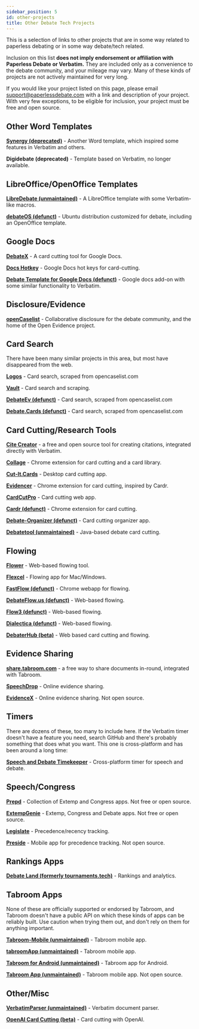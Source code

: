 ```yaml
---
sidebar_position: 5
id: other-projects
title: Other Debate Tech Projects
---
```


This is a selection of links to other projects that are in some way related to paperless debating or in some way debate/tech related.

Inclusion on this list **does not imply endorsement or affiliation with Paperless Debate or Verbatim.** They are included only as a convenience to the debate community, and your mileage may vary. Many of these kinds of projects are not actively maintained for very long.

If you would like your project listed on this page, please email [support@paperlessdebate.com](mailto:support@paperlessdebate.com) with a link and description of your project. With very few exceptions, to be eligible for inclusion, your project must be free and open source.

## Other Word Templates
**[Synergy (deprecated)](https://github.com/debate/debatesynergy-office-template-2010)** - Another Word template, which inspired some features in Verbatim and others.

**Digidebate (deprecated)** - Template based on Verbatim, no longer available.

## LibreOffice/OpenOffice Templates
**[LibreDebate (unmaintained)](https://github.com/Crispyshill/LibreDebate)** - A LibreOffice template with some Verbatim-like macros.

**[debateOS (defunct)](https://debateos.org)** - Ubuntu distribution customized for debate, including an OpenOffice template.

## Google Docs
**[DebateX](https://sites.google.com/view/debatex/debatex)** - A card cutting tool for Google Docs.

**[Docs Hotkey](https://zackmurry.github.io/docs-hotkey/)** - Google Docs hot keys for card-cutting.

**[Debate Template for Google Docs (defunct)](https://github.com/TGNYC/Debate-Template)** - Google docs add-on with some similar functionality to Verbatim.

## Disclosure/Evidence
**[openCaselist](https://opencaselist.com)** - Collaborative disclosure for the debate community, and the home of the Open Evidence project.

## Card Search
There have been many similar projects in this area, but most have disappeared from the web.

**[Logos](https://github.com/tvergho/logos-web)** - Card search, scraped from opencaselist.com

**[Vault](https://vault.arguflow.ai)** - Card search and scraping.

**[DebateEv (defunct)](https://www.debateev.com)** - Card search, scraped from opencaselist.com

**[Debate.Cards (defunct)](https://debate.cards)** - Card search, scraped from opencaselist.com

## Card Cutting/Research Tools
**[Cite Creator](https://chrome.google.com/webstore/detail/cite-creator/jampigcbgngjedogaoglhpeckidccodi)** - a free and open source tool for creating citations, integrated directly with Verbatim.

**[Collage](https://chrome.google.com/webstore/detail/collage-debate-card-cutte/gidioiaaccicalfnambafpdfieeedioi)** - Chrome extension for card cutting and a card library.

**[Cut-It.Cards](https://cutit.cards/)** - Desktop card cutting app.

**[Evidencer](https://github.com/Ashwagandhae/evidencer)** - Chrome extension for card cutting, inspired by Cardr.

**[CardCutPro](https://github.com/dhruvtpatel/CardCutPro)** - Card cutting web app.

**[Cardr (defunct)](https://cardrdebate.com)** - Chrome extension for card cutting.

**[Debate-Organizer (defunct)](https://github.com/kingjon3377/debate-organizer)** - Card cutting organizer app.

**[Debatetool (unmaintained)](https://github.com/credman0/debatetool)** - Java-based debate card cutting.

## Flowing
**[Flower](https://debate-flow.vercel.app)** - Web-based flowing tool.

**[Flexcel](https://flexcel-flow.github.io/flexcel-website/index.html)** - Flowing app for Mac/Windows.

**[FastFlow (defunct)](https://github.com/FastFlowDebate/FastFlowApp)** - Chrome webapp for flowing.

**[DebateFlow.us (defunct)](https://debateflow.us)** - Web-based flowing.

**[Flow3 (defunct)](https://atowers.info/flow3)** - Web-based flowing.

**[Dialectica (defunct)](https://dialectica.us)** - Web-based flowing.

**[DebaterHub (beta)](https://www.debaterhub.com)** - Web based card cutting and flowing.

## Evidence Sharing
**[share.tabroom.com](https://share.tabroom.com)** - a free way to share documents in-round, integrated with Tabroom.

**[SpeechDrop](https://speechdrop.net/)** - Online evidence sharing.

**[EvidenceX](https://evidencex.prepd.in)** - Online evidence sharing. Not open source.

## Timers
There are dozens of these, too many to include here. If the Verbatim timer doesn't have a feature you need, search GitHub and there's probably something that does what you want. This one is cross-platform and has been around a long time:

**[Speech and Debate Timekeeper](https://debate-ie-timer.sourceforge.net)** - Cross-platform timer for speech and debate.

## Speech/Congress
**[Prepd](https://prepd.in)** - Collection of Extemp and Congress apps. Not free or open source.

**[ExtempGenie](https://extempgenie.com/)** - Extemp, Congress and Debate apps. Not free or open source.

**[Legislate](https://legislate.cloud)** - Precedence/recency tracking.

**[Preside](https://apps.apple.com/us/app/preside/id1627174710?platform=iphone)** - Mobile app for precedence tracking. Not open source.


## Rankings Apps
**[Debate Land (formerly tournaments.tech)](https://www.debate.land)** - Rankings and analytics.

## Tabroom Apps
None of these are officially supported or endorsed by Tabroom, and Tabroom doesn't have a public API on which these kinds of apps can be reliably built. Use caution when trying them out, and don't rely on them for anything important.

**[Tabroom-Mobile (unmaintained)](https://github.com/rahinroy/Tabroom-Mobile)** - Tabroom mobile app.

**[tabroomApp (unmaintained)](https://github.com/ag1116/tabroomApp)** - Tabroom mobile app.

**[Tabroom for Android (unmaintained)](https://github.com/rishabhmandayam/Tabroom)** - Tabroom app for Android.

**[Tabroom App (unmaintained)](https://play.google.com/store/apps/details?id=com.tabroom)** - Tabroom mobile app. Not open source.

## Other/Misc
**[VerbatimParser (unmaintained)](https://github.com/nrfulton/VerbatimParser)** - Verbatim document parser.

**[OpenAI Card Cutting (beta)](https://github.com/debate/openai-card-cutting)** - Card cutting with OpenAI.
